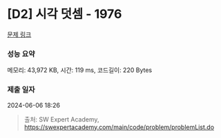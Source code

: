 # [D2] 시각 덧셈 - 1976 

[문제 링크](https://swexpertacademy.com/main/code/problem/problemDetail.do?contestProbId=AV5PttaaAZIDFAUq) 

### 성능 요약

메모리: 43,972 KB, 시간: 119 ms, 코드길이: 220 Bytes

### 제출 일자

2024-06-06 18:26



> 출처: SW Expert Academy, https://swexpertacademy.com/main/code/problem/problemList.do
